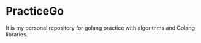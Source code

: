# PracticeGo 
It is my personal repository for golang practice with algorithms and Golang libraries.
